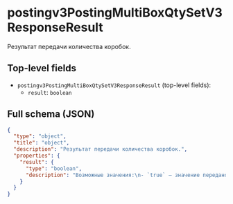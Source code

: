 # postingv3PostingMultiBoxQtySetV3ResponseResult

Результат передачи количества коробок.

## Top-level fields
- `postingv3PostingMultiBoxQtySetV3ResponseResult` (top-level fields):
  - `result`: `boolean`

## Full schema (JSON)
```json
{
  "type": "object",
  "title": "object",
  "description": "Результат передачи количества коробок.",
  "properties": {
    "result": {
      "type": "boolean",
      "description": "Возможные значения:\n- `true` — значение передано успешно.\n- `false` — при передаче произошла ошибка. Попробуйте снова.\n"
    }
  }
}
```
